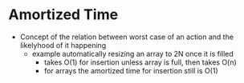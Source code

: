 # Amortized Time

- Concept of the relation between worst case of an action and the
  likelyhood of it happening
  - example automatically resizing an array to 2N once it is filled
    - takes O(1) for insertion unless array is full, then takes O(n)
    - for arrays the amortized time for insertion still is O(1)

